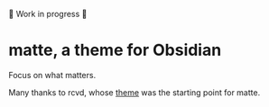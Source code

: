 🚧 Work in progress 🚧


# matte, a theme for Obsidian
Focus on what matters.

Many thanks to rcvd, whose [theme](https://github.com/rcvd/obsidian_ia) was the starting point for matte.
